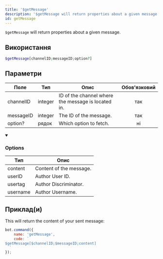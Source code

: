 ```yaml
---
title: '$getMessage'
description: '$getMessage will return properties about a given message.'
id: getMessage
---
```


`$getMessage` will return properties about a given message.

## Використання

```php
$getMessage[channelID;messageID;option?]
```

## Параметри

| Поле      | Тип     | Опис                                               | Обов'язковий |
| --------- | ------- | -------------------------------------------------- |:------------:|
| channelID | integer | ID of the channel where the message is located in. |     так      |
| messageID | integer | The ID of the message.                             |     так      |
| option?   | рядок   | Which option to fetch.                             |      ні      |

<details open>
  <summary><h3> Options </h3></summary>

| Тип      | Опис                    |
| -------- | ----------------------- |
| content  | Content of the message. |
| userID   | Author User ID.         |
| usertag  | Author Discriminator.   |
| username | Author Username.        |

</details>

## Приклад(и)

This will return the content of your sent message:

```javascript
bot.command({
    name: 'getMessage',
    code: `
$getMessage[$channelID;$messageID;content]
  `
});
```